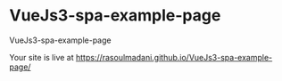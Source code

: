 # VueJs3-spa-example-page
 VueJs3-spa-example-page

Your site is live at https://rasoulmadani.github.io/VueJs3-spa-example-page/
